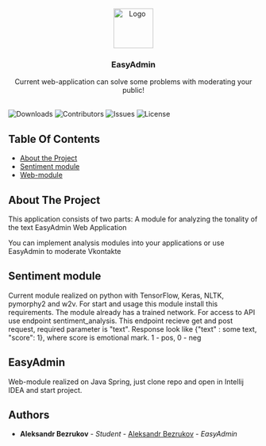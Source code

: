<br/>
<p align="center">
  <a href="https://github.com/ShaanCoding/ReadME-Generator">
    <img src="images/logo.png" alt="Logo" width="80" height="80">
  </a>

  <h3 align="center">EasyAdmin</h3>

  <p align="center">
    Current web-application can solve some problems with moderating your public!
    <br/>
    <br/>
    
  </p>
</p>

![Downloads](https://img.shields.io/github/downloads/ShaanCoding/ReadME-Generator/total) ![Contributors](https://img.shields.io/github/contributors/ShaanCoding/ReadME-Generator?color=dark-green) ![Issues](https://img.shields.io/github/issues/ShaanCoding/ReadME-Generator) ![License](https://img.shields.io/github/license/ShaanCoding/ReadME-Generator) 

## Table Of Contents

* [About the Project](#about-the-project)
* [Sentiment module](#Sentiment-module)
* [Web-module](#getting-started)

## About The Project



This application consists of two parts:
A module for analyzing the tonality of the text
EasyAdmin Web Application

You can implement analysis modules into your applications or use EasyAdmin to moderate Vkontakte

## Sentiment module

Current module realized on python with TensorFlow, Keras, NLTK, pymorphy2 and w2v. For start and usage this module install this requirements. 
The module already has a trained network. For access to API use endpoint sentiment_analysis. This endpoint recieve get and post request, required parameter is "text". 
Response look like {"text" : some text, "score": 1}, where score is emotional mark. 1 - pos, 0 - neg

## EasyAdmin

Web-module realized on Java Spring, just clone repo and open in Intellij IDEA and start project.

## Authors

* **Aleksandr Bezrukov** - *Student* - [Aleksandr Bezrukov](https://vk.com/albez27) - *EasyAdmin*
